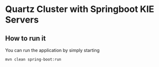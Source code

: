 Quartz Cluster with Springboot KIE Servers
==========================================





How to run it
------------------------------

You can run the application by simply starting

```
mvn clean spring-boot:run

```



